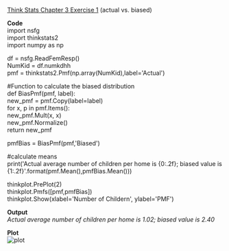 [Think Stats Chapter 3 Exercise 1](http://greenteapress.com/thinkstats2/html/thinkstats2004.html#toc31) (actual vs. biased)

>> 

**Code**  
import nsfg  
import thinkstats2  
import numpy as np  

df = nsfg.ReadFemResp()  
NumKid = df.numkdhh  
pmf = thinkstats2.Pmf(np.array(NumKid),label='Actual')  

#Function to calculate the biased distribution  
def BiasPmf(pmf, label):  
    new_pmf = pmf.Copy(label=label)  
    for x, p in pmf.Items():  
        new_pmf.Mult(x, x)  
    new_pmf.Normalize()  
    return new_pmf  

pmfBias = BiasPmf(pmf,'Biased')  

#calculate means  
print('Actual average number of children per home is {0:.2f}; biased value is {1:.2f}'.format(pmf.Mean(),pmfBias.Mean()))
  
thinkplot.PrePlot(2)  
thinkplot.Pmfs([pmf,pmfBias])  
thinkplot.Show(xlabel='Number of Childern', ylabel='PMF')  

**Output**  
*Actual average number of children per home is 1.02; biased value is 2.40*  

**Plot**  
![plot](dsp/statistics/Figure_C3E1.png)  

